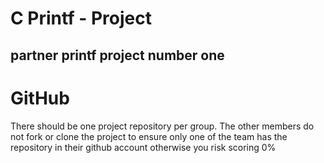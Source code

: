 # C Printf - Project

## partner printf project number one

# GitHub

There should be one project repository per group.
The other members do not fork or clone the project to ensure only one of
the team has the repository in their github account otherwise you risk scoring 0%
